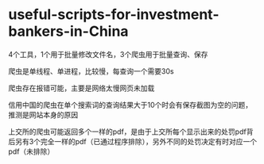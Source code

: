 # useful-scripts-for-investment-bankers-in-China
4个工具，1个用于批量修改文件名，3个爬虫用于批量查询、保存

爬虫是单线程、单进程，比较慢，每查询一个需要30s

爬虫存在报错可能，主要是网络太慢网页未加载

信用中国的爬虫在单个搜索词的查询结果大于10个时会有保存截图为空的问题，推测是网站本身的原因

上交所的爬虫可能返回多个一样的pdf，是由于上交所每个显示出来的处罚pdf背后另有3个完全一样的pdf（已通过程序排除），另外不同的处罚决定有时对应一个pdf（未排除）
